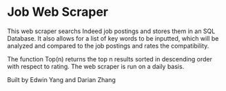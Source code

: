 # Job Web Scraper

This web scraper searchs Indeed job postings and stores them in an SQL Database. It also allows for a list of key words to be inputted, which will be analyzed and compared to the job postings and rates the compatibility. 

The function Top(n) returns the top n results sorted in descending order with respect to rating. The web scraper is run on a daily basis.

Built by Edwin Yang and Darian Zhang
